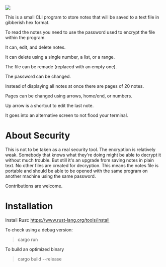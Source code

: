 ![](http://i.imgur.com/a7ZRuii.png)

This is a small CLI program to store notes that will be saved to a text file in gibberish hex format.

To read the notes you need to use the password used to encrypt the file within the program.

It can, edit, and delete notes.

It can delete using a single number, a list, or a range.

The file can be remade (replaced with an empty one).

The password can be changed.

Instead of displaying all notes at once there are pages of 20 notes.

Pages can be changed using arrows, home/end, or numbers.

Up arrow is a shortcut to edit the last note.

It goes into an alternative screen to not flood your terminal.

# About Security

This is not to be taken as a real security tool. The encryption is relatively weak.
Somebody that knows what they're doing might be able to decrypt it without much trouble.
But still it's an upgrade from saving notes in plain text.
No other files are created for decryption. This means the notes file is portable and 
should be able to be opened with the same program on another machine using the same password.

Contributions are welcome.

# Installation

Install Rust: https://www.rust-lang.org/tools/install

To check using a debug version:
>cargo run

To build an optimized binary
>cargo build --release